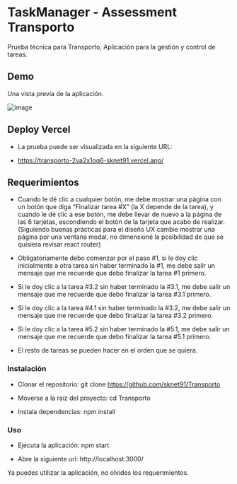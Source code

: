 # TaskManager - Assessment Transporto

Prueba técnica para Transporto, Aplicación para la gestión y control de tareas.

## Demo

Una vista previa de la aplicación.

![image](https://github.com/sknet91/Transporto/assets/11862310/44afbca8-4fd8-4824-9ae4-8219ff3cb806)

## Deploy Vercel

- La prueba puede ser visualizada en la siguiente URL:

- https://transporto-2va2x1oq6-sknet91.vercel.app/


## Requerimientos

- Cuando le dé clic a cualquier botón, me debe mostrar una página con un botón que diga “Finalizar tarea #X” (la X depende de la tarea), y cuando le dé clic a ese botón, me debe llevar de nuevo a la página de las 6 tarjetas, escondiendo el botón de la tarjeta que acabo de realizar. (Siguiendo buenas prácticas para el diseño UX cambie mostrar una página por una ventana modal, no dimensioné la posibilidad de que se quisiera revisar react router)

- Obligatoriamente debo comenzar por el paso #1, si le doy clic inicialmente a otra tarea sin haber terminado la #1, me debe salir un mensaje que me recuerde que debo finalizar la tarea #1 primero.

- Si le doy clic a la tarea #3.2 sin haber terminado la #3.1, me debe salir un mensaje que me recuerde que debo finalizar la tarea #3.1 primero.

- Si le doy clic a la tarea #4.1 sin haber terminado la #3.2, me debe salir un mensaje que me recuerde que debo finalizar la tarea #3.2 primero.

- Si le doy clic a la tarea #5.2 sin haber terminado la #5.1, me debe salir un mensaje que me recuerde que debo finalizar la tarea #5.1 primero.

- El resto de tareas se pueden hacer en el orden que se quiera.

### Instalación

- Clonar el repositorio:    git clone https://github.com/sknet91/Transporto

- Moverse a la raíz del proyecto:    cd Transporto

- Instala dependencias:    npm install

### Uso

- Ejecuta la aplicación:    npm start

- Abre la siguiente url:    http://localhost:3000/

Ya puedes utilizar la aplicación, no olvides los requerimientos.
